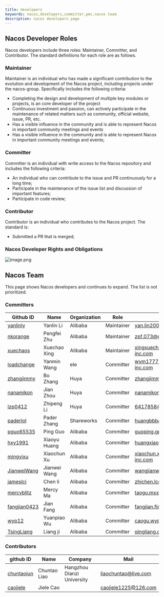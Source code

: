 ```yaml
---
title: developers
keywords: nacos,developers,committer,pmc,nacos team
description: nacos developers page
---
```



## Nacos Developer Roles

Nacos developers include three roles: Maintainer, Committer, and Contributor. The standard definitions for each role are as follows.

### Maintainer

Maintainer is an individual who has made a significant contribution to the evolution and development of the Nacos project, including projects under the nacos-group. Specifically includes the following criteria:

* Completing the design and development of multiple key modules or projects, is an core developer of the project
* Continuous investment and passion, can actively participate in the maintenance of related matters such as community, official website, issue, PR, etc.
* Has a visible influence in the community and is able to represent Nacos in important community meetings and events
* Has a visible influence in the community and is able to represent Nacos in important community meetings and events;

### Committer

Committer is an individual with write access to the Nacos repository and includes the following criteria:

* An individual who can contribute to the issue and PR continuously for a long time;
* Participate in the maintenance of the issue list and discussion of important features;
* Participate in code review;

### Contributor

Contributor is an individual who contributes to the Nacos project. The standard is:

* Submitted a PR that is merged;


### Nacos Developer Rights and Obligations

![image.png](https://cdn.nlark.com/yuque/0/2019/png/333810/1560152742873-65f7dbcb-38cf-4840-aa9c-5c6cfa926cec.png#align=left&display=inline&height=502&name=image.png&originHeight=751&originWidth=1113&size=235532&status=done&width=744)

## Nacos Team

This page shows Nacos developers and continues to expand. The list is not prioritized.

### Committers

| Github ID                                       | Name         | Organization | Role      | Mail                                                         |
| ----------------------------------------------- | -----------  | ----------   | --------- | ------------------------------------------------------------ |
| [yanlinly](https://github.com/yanlinly)         | Yanlin Li    | Alibaba      | Maintainer | yan.lin2009@163.com                                    |
| [nkorange](https://github.com/nkorange)         | Pengfei Zhu  | Alibaba      | Maintainer | zpf.073@gmail.com                                    |
| [xuechaos](https://github.com/xuechaos)         | Xuechao Xing | Alibaba      | Maintainer | xingxuechao@alibaba-inc.com                                  |
| [loadchange](https://github.com/loadchange)     | Yanmin Wang  | ele          | Committer | wym177771@alibaba-inc.com                                    |
| [zhangjimmy](https://github.com/zhangjimmy)     | Bo Zhang     | Huya         | Committer | zhangjimmy@foxmail.com                                       |
| [nanamikon](https://github.com/nanamikon)       | Jian Zhou    | Huya         | Committer | nanamikon@gmail.com                                          |
| [lzp0412](https://github.com/lzp0412)           | Zhipeng Li   | Huya         | Committer | 641785844@qq.com                                             |
| [paderlol](https://github.com/paderlol)         | Pader Zhang  | Shareworks   | Committer | huangbbbaihao@gmail.com                                     |
| [pguo65535](https://github.com/pguo65535)       | Ping Guo     | Alibaba      | Committer | guoping.gp@alibaba-inc.com                                   |
| [hxy1991](https://github.com/hxy1991)           | Xiaoyu Huang | Alibaba      | Committer | huangxiaoyu1018@gmail.com                                    |
| [mingyixu](https://github.com/mingyixu)         | Xiaochun Xu  | Alibaba      | Committer | xiaochun.xxc@alibaba-inc.com                                 |
| [JianweiWang](https://github.com/JianweiWang)   | Jianwei Wang | Alibaba      | Committer | wangjianwei.nwpu@gmail.com                                  |
| [jameslcj](https://github.com/jameslcj)         | Chen li      | Alibaba      | Committer | zhichen.lc@alibaba-inc.com                                   |
| [mercyblitz](https://github.com/mercyblitz)     | Mercy Ma     | Alibaba      | Committer | taogu.mxx@alibaba-inc.com                                    |
| [fangjian0423](https://github.com/fangjian0423) | Jian Fang    | Alibaba      | Committer | fangjian.fj@alibaba-inc.com                                  |
| [wyp12](https://github.com/wyp12)               | Yuanpiao Wu  | Alibaba      | Committer | caogu.wyp@antfin.com                                         |
| [TsingLiang](https://github.com/TsingLiang)     | Liang ji     | Alibaba      | Committer | qingliang.ql@alibaba-inc.com                                 | 


### Contributors

| github ID                                     | Name   | Company | Mail                               |
| ------------------------------------------------| -------| -------| ---------------------------------- |
| [chuntaojun](https://github.com/chuntaojun)     | Chuntao Liao  |  Hangzhou Dianzi University  | liaochuntao@live.com     |
| [caojiele](https://github.com/caojiele)         | Jiele Cao  |        | caojiele1225@126.com               |


